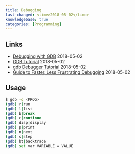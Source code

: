 ```yaml
---
title: Debugging
last-changed: <time>2018-05-02</time>
knowledgebase: true
categories: [Programming]
---
```

## Links

* [Debugging with GDB](http://sourceware.org/gdb/current/onlinedocs/gdb) <time>2018-05-02</time>
* [GDB Tutorial](http://www.dirac.org/linux/gdb) <time>2018-05-02</time>
* [gdb Debugger Tutorial](http://www.unknownroad.com/rtfm/gdbtut/gdbtoc.html) <time>2018-05-02</time>
* [Guide to Faster, Less Frustrating Debugging](http://heather.cs.ucdavis.edu/~matloff/UnixAndC/CLanguage/Debug.html) <time>2018-05-02</time>

## Usage

``` sh
$ gdb -q <PROG>
(gdb) r|run
(gdb) l|list
(gdb) b|break
(gdb) c|continue
(gdb) disp|display
(gdb) p|print
(gdb) n|next
(gdb) s|step
(gdb) bt|backtrace
(gdb) set var VARIABLE = VALUE
```
